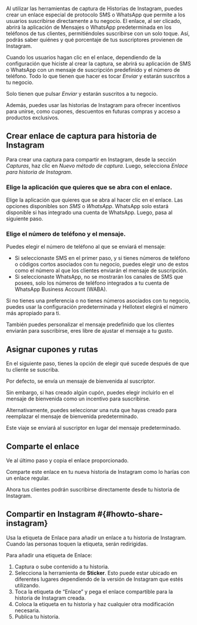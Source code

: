 Al utilizar las herramientas de captura de Historias de Instagram, puedes crear un enlace especial de protocolo SMS o WhatsApp 
que permite a los usuarios suscribirse directamente a tu negocio. 
El enlace, al ser clicado, abrirá la aplicación de Mensajes o WhatsApp predeterminada en los teléfonos de tus clientes, permitiéndoles suscribirse con un solo toque. Así, podrás saber quiénes y qué porcentaje de tus suscriptores provienen de Instagram.

Cuando los usuarios hagan clic en el enlace, dependiendo de la configuración que hiciste al crear la captura, 
se abrirá su aplicación de SMS o WhatsApp con un mensaje de suscripción predefinido y el número de teléfono. Todo lo que tienen que hacer es tocar *Enviar* y estarán suscritos a tu negocio.

Solo tienen que pulsar *Enviar* y estarán suscritos a tu negocio. 

Además, puedes usar las historias de Instagram para ofrecer incentivos para unirse, como cupones, descuentos en futuras compras y acceso a productos exclusivos.

## Crear enlace de captura para historia de Instagram

Para crear una captura para compartir en Instagram, desde la sección *Capturas*, haz clic en *Nuevo método de captura*. Luego, selecciona *Enlace para historia de Instagram*.

### Elige la aplicación que quieres que se abra con el enlace.

Elige la aplicación que quieres que se abra al hacer clic en el enlace. Las opciones disponibles son _SMS_ o _WhatsApp_. WhatsApp solo estará disponible si has integrado una cuenta de WhatsApp. Luego, pasa al siguiente paso.

### Elige el número de teléfono y el mensaje.

Puedes elegir el número de teléfono al que se enviará el mensaje:

- Si seleccionaste SMS en el primer paso, y si tienes números de teléfono o códigos cortos asociados con tu negocio, puedes elegir uno de estos como el número al que los clientes enviarán el mensaje de suscripción.
- Si seleccionaste WhatsApp, no se mostrarán los canales de SMS que posees, solo los números de teléfono integrados a tu cuenta de WhatsApp Business Account (WABA).

Si no tienes una preferencia o no tienes números asociados con tu negocio, puedes usar la configuración predeterminada y Hellotext elegirá el número más apropiado para ti.

También puedes personalizar el mensaje predefinido que los clientes enviarán para suscribirse, eres libre de ajustar el mensaje a tu gusto.

## Asignar cupones y rutas

En el siguiente paso, tienes la opción de elegir qué sucede después de que tu cliente se suscriba.

Por defecto, se envía un mensaje de bienvenida al suscriptor.

Sin embargo, si has creado algún cupón, puedes elegir incluirlo en el mensaje de bienvenida como un incentivo para suscribirse.

Alternativamente, puedes seleccionar una ruta que hayas creado para reemplazar el mensaje de bienvenida predeterminado.

Este viaje se enviará al suscriptor en lugar del mensaje predeterminado.

## Comparte el enlace

Ve al último paso y copia el enlace proporcionado.

Comparte este enlace en tu nueva historia de Instagram como lo harías con un enlace regular.

Ahora tus clientes podrán suscribirse directamente desde tu historia de Instagram.

## Compartir en Instagram #{#howto-share-instagram}

Usa la etiqueta de Enlace para añadir un enlace a tu historia de Instagram. Cuando las personas toquen la etiqueta, serán redirigidas.

Para añadir una etiqueta de Enlace:

1. Captura o sube contenido a tu historia.
2. Selecciona la herramienta de **Sticker**. Esto puede estar ubicado en diferentes lugares dependiendo de la versión de Instagram que estés utilizando.
3. Toca la etiqueta de “Enlace” y pega el enlace compartible para la historia de Instagram creada.
4. Coloca la etiqueta en tu historia y haz cualquier otra modificación necesaria.
5. Publica tu historia.
